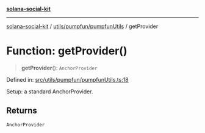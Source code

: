 [**solana-social-kit**](../../../../README.md)

***

[solana-social-kit](../../../../README.md) / [utils/pumpfun/pumpfunUtils](../README.md) / getProvider

# Function: getProvider()

> **getProvider**(): `AnchorProvider`

Defined in: [src/utils/pumpfun/pumpfunUtils.ts:18](https://github.com/SendArcade/solana-social-starter/blob/98f94bb63d3814df24512365f6ae706d273e698f/src/utils/pumpfun/pumpfunUtils.ts#L18)

Setup: a standard AnchorProvider.

## Returns

`AnchorProvider`
